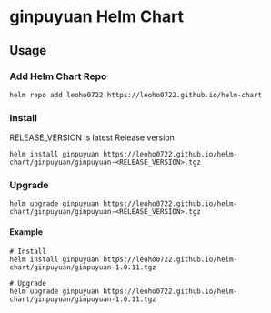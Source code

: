 # ginpuyuan Helm Chart

## Usage

### Add Helm Chart Repo

```shell
helm repo add leoho0722 https://leoho0722.github.io/helm-chart
```

### Install

RELEASE_VERSION is latest Release version

```text
helm install ginpuyuan https://leoho0722.github.io/helm-chart/ginpuyuan/ginpuyuan-<RELEASE_VERSION>.tgz
```

### Upgrade

```text
helm upgrade ginpuyuan https://leoho0722.github.io/helm-chart/ginpuyuan/ginpuyuan-<RELEASE_VERSION>.tgz
```

#### Example

```shell
# Install
helm install ginpuyuan https://leoho0722.github.io/helm-chart/ginpuyuan/ginpuyuan-1.0.11.tgz

# Upgrade
helm upgrade ginpuyuan https://leoho0722.github.io/helm-chart/ginpuyuan/ginpuyuan-1.0.11.tgz
```
